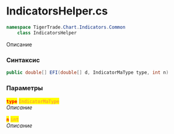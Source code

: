 
# IndicatorsHelper.cs
```csharp
namespace TigerTrade.Chart.Indicators.Common  
    class IndicatorsHelper
```

Описание

### Синтаксис
```csharp
public double[] EFI(double[] d, IndicatorMaType type, int n)
```

### Параметры  
<mark style="color:red;">**`type`**</mark> <mark style="color:coral;">`IndicatorMaType`</mark>  
 *Описание*  
  
<mark style="color:red;">**`n`**</mark> <mark style="color:coral;">`int`</mark>  
 *Описание*  
  

                    
                    